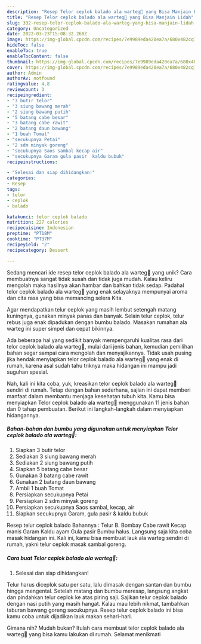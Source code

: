 ```yaml
---
description: "Resep Telor ceplok balado ala warteg🤪 yang Bisa Manjain Lidah"
title: "Resep Telor ceplok balado ala warteg🤪 yang Bisa Manjain Lidah"
slug: 332-resep-telor-ceplok-balado-ala-warteg-yang-bisa-manjain-lidah
category: Uncategorized
date: 2022-03-23T15:08:32.260Z
image: https://img-global.cpcdn.com/recipes/7e9989eda420ea7a/680x482cq70/telor-ceplok-balado-ala-warteg-foto-resep-utama.jpg
hideToc: false
enableToc: true
enableTocContent: false
thumbnail: https://img-global.cpcdn.com/recipes/7e9989eda420ea7a/680x482cq70/telor-ceplok-balado-ala-warteg-foto-resep-utama.jpg
cover: https://img-global.cpcdn.com/recipes/7e9989eda420ea7a/680x482cq70/telor-ceplok-balado-ala-warteg-foto-resep-utama.jpg
author: Admin
authorAv: notfound
ratingvalue: 4.8
reviewcount: 3
recipeingredient:
- "3 butir telor"
- "3 siung bawang merah"
- "2 siung bawang putih"
- "5 batang cabe besar"
- "3 batang cabe rawit"
- "2 batang daun bawang"
- "1 buah Tomat"
- "secukupnya Petai"
- "2 sdm minyak goreng"
- "secukupnya Saos sambal kecap air"
- "secukupnya Garam gula pasir  kaldu bubuk"
recipeinstructions:

- "Selesai dan siap dihidangkan!"
categories:
- Resep
tags:
- telor
- ceplok
- balado

katakunci: telor ceplok balado 
nutrition: 227 calories
recipecuisine: Indonesian
preptime: "PT18M"
cooktime: "PT37M"
recipeyield: "2"
recipecategory: Dessert

---
```





Sedang mencari ide resep telor ceplok balado ala warteg🤪 yang unik? Cara membuatnya sangat tidak susah dan tidak juga mudah. Kalau keliru mengolah maka hasilnya akan hambar dan bahkan tidak sedap. Padahal telor ceplok balado ala warteg🤪 yang enak selayaknya mempunyai aroma dan cita rasa yang bisa memancing selera Kita.





Agar mendapatkan telur ceplok yang masih lembut setengah matang kuningnya, gunakan minyak panas dan banyak. Selain telur ceplok, telur rebus juga enak dipadukan dengan bumbu balado. Masakan rumahan ala warteg ini super simpel dan cepat bikinnya.

Ada beberapa hal yang sedikit banyak mempengaruhi kualitas rasa dari telor ceplok balado ala warteg🤪, mulai dari jenis bahan, kemudian pemilihan bahan segar sampai cara mengolah dan menyajikannya. Tidak usah pusing jika hendak menyiapkan telor ceplok balado ala warteg🤪 yang enak di rumah, karena asal sudah tahu triknya maka hidangan ini mampu jadi suguhan spesial.






Nah, kali ini kita coba, yuk, kreasikan telor ceplok balado ala warteg🤪 sendiri di rumah. Tetap dengan bahan sederhana, sajian ini dapat memberi manfaat dalam membantu menjaga kesehatan tubuh kita. Kamu bisa menyiapkan Telor ceplok balado ala warteg🤪 menggunakan 11 jenis bahan dan 0 tahap pembuatan. Berikut ini langkah-langkah dalam menyiapkan hidangannya.

<!--inarticleads1-->

##### Bahan-bahan dan bumbu yang digunakan untuk menyiapkan Telor ceplok balado ala warteg🤪:

1. Siapkan 3 butir telor
1. Sediakan 3 siung bawang merah
1. Sediakan 2 siung bawang putih
1. Siapkan 5 batang cabe besar
1. Gunakan 3 batang cabe rawit
1. Gunakan 2 batang daun bawang
1. Ambil 1 buah Tomat
1. Persiapkan secukupnya Petai
1. Persiapkan 2 sdm minyak goreng
1. Persiapkan secukupnya Saos sambal, kecap, air
1. Siapkan secukupnya Garam, gula pasir &amp; kaldu bubuk


Resep telur ceplok balado Bahannya : Telur B. Bombay Cabe rawit Kecap manis Garam Kaldu ayam Gula pasir Bumbu halus. Langsung saja kita coba masak hidangan ini. Kali ini, kamu bisa membuat lauk ala warteg sendiri di rumah, yakni telur ceplok masak sambal goreng. 

<!--inarticleads2-->

##### Cara buat Telor ceplok balado ala warteg🤪:


1. Selesai dan siap dihidangkan!

Telur harus diceplok satu per satu, lalu dimasak dengan santan dan bumbu hingga mengental. Setelah matang dan bumbu meresap, langsung angkat dan pindahkan telur ceplok ke atas piring saji. Sajikan telur ceplok balado dengan nasi putih yang masih hangat. Kalau mau lebih nikmat, tambahkan taburan bawang goreng secukupnya. Resep telur ceplok balado ini bisa kamu coba untuk dijadikan lauk makan sehari-hari. 

Gimana nih? Mudah bukan? Itulah cara membuat telor ceplok balado ala warteg🤪 yang bisa kamu lakukan di rumah. Selamat menikmati
